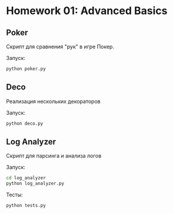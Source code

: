 # Homework 01: Advanced Basics

## Poker

Скрипт для сравнения "рук" в игре Покер.

Запуск:

```bash
python poker.py
```



## Deco

Реализация нескольких декораторов

Запуск:

```bash
python deco.py
```



## Log Analyzer

Скрипт для парсинга и анализа логов

Запуск:

```bash
cd log_analyzer
python log_analyzer.py
```

Тесты:

```bash
python tests.py
```